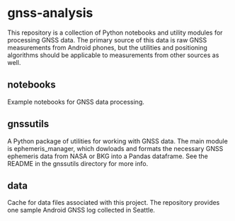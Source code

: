 # gnss-analysis

This repository is a collection of Python notebooks and utility modules for processing GNSS data. The primary source of this data is raw GNSS measurements from Android phones, but the utilities and positioning algorithms should be applicable to measurements from other sources as well.

## notebooks

Example notebooks for GNSS data processing.

## gnssutils

A Python package of utilities for working with GNSS data. The main module is ephemeris_manager, which dowloads and formats the necessary GNSS ephemeris data from NASA or BKG into a Pandas dataframe. See the README in the gnssutils directory for more info.

## data

Cache for data files associated with this project. The repository provides one sample Android GNSS log collected in Seattle.
